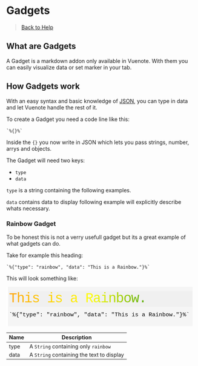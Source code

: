 # Gadgets

> [Back to Help](../help)

## What are Gadgets

A Gadget is a markdown addon only available in Vuenote. With them you can easily visualize data or set marker in your tab.

## How Gadgets work

With an easy syntax and basic knowledge of [JSON](https://developer.mozilla.org/en-US/docs/Learn/JavaScript/Objects/JSON),
you can type in data and let Vuenote handle the rest of it.

To create a Gadget you need a code line like this:

    `%{}%`

Inside the `{}` you now write in JSON which lets you pass strings, number, arrys and objects.

The Gadget will need two keys:

-   `type`
-   `data`

`type` is a string containing the following examples.

`data` contains data to display following example will explicitly describe whats necessary.

### Rainbow Gadget

To be honest this is not a verry usefull gadget but its a great example of what gadgets can do.

Take for example this heading:

    `%{"type": "rainbow", "data": "This is a Rainbow."}%`

This will look something like:

![Rainbow example](images/rainbow_gadget.png)

| Name | Description                               |
| ---- | ----------------------------------------- |
| type | A `String` containing only `rainbow`      |
| data | A `String` containing the text to display |
